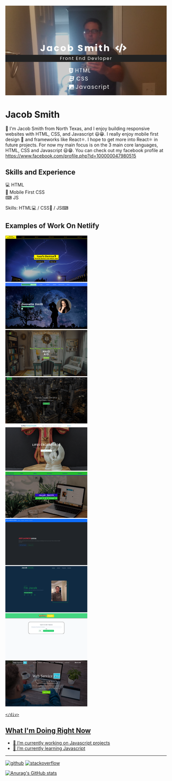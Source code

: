 ![Front End Development](https://github.com/jakesmith4/jakesmith4/blob/main/jakeprofilegit.png)

# Jacob Smith
👋 I'm Jacob Smith from North Texas,  and I enjoy building responsive websites with HTML, CSS, and Javascript 😃😁. I really enjoy mobile first design 📲 and frameworks like React⚛️. I hope to get more into React⚛️ in future projects. For now my main focus is on the 3 main core languages, HTML, CSS and Javascript 😃😁. You can check out my facebook profile at https://www.facebook.com/profile.php?id=100000047980515

## Skills and Experience
💻 HTML
<br>
📱 Mobile First CSS
<br>
⌨ JS

Skills: HTML💻 / CSS📱 / JS⌨

## Examples of Work On Netlify
<div display="flex" justify-content="space-between">
<a href="https://yusufs-electrical.netlify.app/">
<img src="https://github.com/jakesmith4/jakesmith4/blob/main/yusufs-electrical-min.png" width="256">
  </a>
  <a href="https://donnettesmith.com/">
  <img src="https://github.com/jakesmith4/jakesmith4/blob/main/donnette-smith-min.png" width="256"
  </a>
    <a href="https://maidaid.netlify.app/">
      <img src="https://github.com/jakesmith4/jakesmith4/blob/main/maid-aid-min.png" width="256"
    </a>
      <a href="https://northtexaselevator.netlify.app/">
        <img src="https://github.com/jakesmith4/jakesmith4/blob/main/north-texas-elevator-min.png" width="256"
      </a>
        <a href="https://lifescrossroads.netlify.app/">
          <img src="https://github.com/jakesmith4/jakesmith4/blob/main/lifes-crossroads-min.png" width="256"
        </a>
          <a href="https://jakesflexboxportfolio.netlify.app/">
            <img src="https://github.com/jakesmith4/jakesmith4/blob/main/flexbox-portfolio-min.png" width="256"
          </a>
            <a href="https://devlaunchlocal.netlify.app/">
              <img src="https://github.com/jakesmith4/jakesmith4/blob/main/dev-launch-local-min.png" width="256"
            </a>
              <a href="https://jakesdevportfolio.netlify.app/">
                <img src="https://github.com/jakesmith4/jakesmith4/blob/main/jakes-dev-portfolio-min.png" width="256"
              </a>
                <a href="https://pokemonfinderapp.netlify.app/">
                <img src="https://github.com/jakesmith4/jakesmith4/blob/main/pokemon-finder-min.png" width="256"
              </a>
                  <a href="https://webservicepro.netlify.app/">
                <img src="https://github.com/jakesmith4/jakesmith4/blob/main/web-service-pro-min.png" width="256"
              </a>
                
    </div>
  
## What I'm Doing Right Now
- 🔭 I’m currently working on Javascript projects 
- 🌱 I’m currently learning Javascript 

-----------------------------------------

[<img src='https://cdn.jsdelivr.net/npm/simple-icons@3.0.1/icons/github.svg' alt='github' height='40'>](https://github.com/jakesmith4)  [<img src='https://cdn.jsdelivr.net/npm/simple-icons@3.0.1/icons/stackoverflow.svg' alt='stackoverflow' height='40'>](https://stackoverflow.com/users/16569545/jake-smith)  

  

 






[![Anurag's GitHub stats](https://github-readme-stats.vercel.app/api?username=jakesmith4)](https://github.com/anuraghazra/github-readme-stats)

